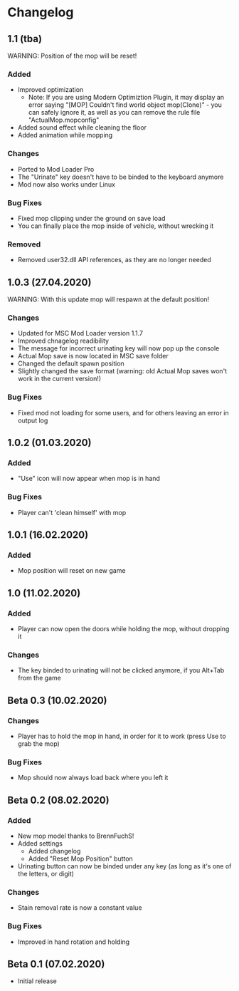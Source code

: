 # Changelog

## 1.1 (tba)

WARNING: Position of the mop will be reset!

### Added

- Improved optimization
  - Note: If you are using Modern Optimiztion Plugin, it may display an error saying "[MOP] Couldn't find world object mop(Clone)" - you can safely ignore it, as well as you can remove the rule file "ActualMop.mopconfig"
- Added sound effect while cleaning the floor
- Added animation while mopping

### Changes

- Ported to Mod Loader Pro
- The "Urinate" key doesn't have to be binded to the keyboard anymore
- Mod now also works under Linux

### Bug Fixes

- Fixed mop clipping under the ground on save load
- You can finally place the mop inside of vehicle, without wrecking it

### Removed

- Removed user32.dll API references, as they are no longer needed

## 1.0.3 (27.04.2020)

WARNING: With this update mop will respawn at the default position!

### Changes

- Updated for MSC Mod Loader version 1.1.7
- Improved chnagelog readibility
- The message for incorrect urinating key will now pop up the console
- Actual Mop save is now located in MSC save folder
- Changed the default spawn position
- Slightly changed the save format (warning: old Actual Mop saves won't work in the current version!)

### Bug Fixes

- Fixed mod not loading for some users, and for others leaving an error in output log

## 1.0.2 (01.03.2020)

### Added

- "Use" icon will now appear when mop is in hand

### Bug Fixes

- Player can't 'clean himself' with mop

## 1.0.1 (16.02.2020)

### Added

- Mop position will reset on new game

## 1.0 (11.02.2020)

### Added

- Player can now open the doors while holding the mop, without dropping it

### Changes

- The key binded to urinating will not be clicked anymore, if you Alt+Tab from the game

## Beta 0.3 (10.02.2020)

### Changes

- Player has to hold the mop in hand, in order for it to work (press Use to grab the mop)

### Bug Fixes

- Mop should now always load back where you left it

## Beta 0.2 (08.02.2020)

### Added

- New mop model thanks to BrennFuchS!
- Added settings
  - Added changelog
  - Added "Reset Mop Position" button
- Urinating button can now be binded under any key (as long as it's one of the letters, or digit)

### Changes

- Stain removal rate is now a constant value

### Bug Fixes

- Improved in hand rotation and holding

## Beta 0.1 (07.02.2020)

- Initial release
